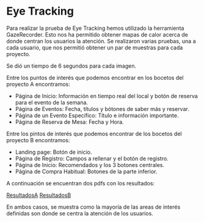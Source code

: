 # Eye Tracking  

Para realizar la prueba de Eye Tracking hemos utilizado la herramienta GazeRecorder. Esto nos ha permitido obtener mapas de calor acerca de donde centran los usuarios la atención. Se realizaron varias pruebas, una a cada usuario, que nos permitió obtener un par de muestras para cada proyecto.  

Se dió un tiempo de 6 segundos para cada imagen.

Entre los puntos de interés que podemos encontrar en los bocetos del proyecto A encontramos:

* Página de Inicio: Información en tiempo real del local y botón de reserva para el evento de la semana.
* Página de Eventos: Fecha, títulos y bótones de saber más y reservar.
* Página de un Evento Específico: Título e información importante.  
* Página de Reserva de Mesa: Fecha y Hora.

Entre los pintos de interés que podemos encontrar de los bocetos del proyecto B encontramos:  

* Landing page: Botón de inicio.
* Página de Registro: Campos a rellenar y el botón de registro.
* Página de Inicio: Recomendados y los 3 botones centrales.
* Página de Compra Habitual: Botones de la parte inferior.  

A continuación se encuentran dos pdfs con los resultados:

[ResultadosA](./EyeTrackingA.pdf)
[ResultadosB](./EyeTrackingB.pdf)

En ambos casos, se muestra como la mayoría de las areas de interés definidas son donde se centra la atención de los usuarios.